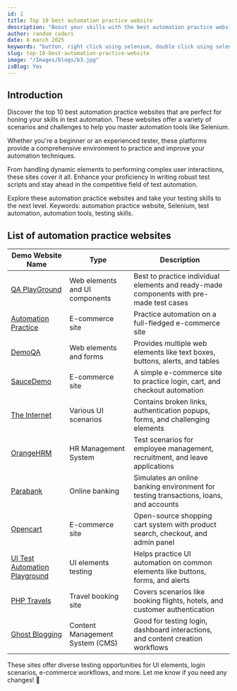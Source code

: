```yaml
---
id: 1
title: Top 10 best automation practice website
description: "Boost your skills with the best automation practice websites! Perfect for all levels, these sites offer real-world challenges. Click now to elevate your expertise!"
author: random coders
date: 8 march 2025
keywords: "button, right click using selenium, double click using selenium"
slug: top-10-best-automation-practice-website
image: "/Images/blogs/b3.jpg"
isBlog: Yes
---
```


## Introduction

Discover the top 10 best automation practice websites that are perfect for honing your skills in test automation. These websites offer a variety of scenarios and challenges to help you master automation tools like Selenium.

Whether you're a beginner or an experienced tester, these platforms provide a comprehensive environment to practice and improve your automation techniques.

From handling dynamic elements to performing complex user interactions, these sites cover it all. Enhance your proficiency in writing robust test scripts and stay ahead in the competitive field of test automation.

Explore these automation practice websites and take your testing skills to the next level. Keywords: automation practice website, Selenium, test automation, automation tools, testing skills.

## List of automation practice websites

| Demo Website Name                                                 | Type                            | Description                                                                             |
| ----------------------------------------------------------------- | ------------------------------- | --------------------------------------------------------------------------------------- |
| [QA PlayGround](https://www.qaplayground.com/)                    | Web elements and UI components  | Best to practice individual elements and ready-made components with pre-made test cases |
| [Automation Practice](http://automationpractice.com/)             | E-commerce site                 | Practice automation on a full-fledged e-commerce site                                   |
| [DemoQA](https://demoqa.com/)                                     | Web elements and forms          | Provides multiple web elements like text boxes, buttons, alerts, and tables             |
| [SauceDemo](https://www.saucedemo.com/)                           | E-commerce site                 | A simple e-commerce site to practice login, cart, and checkout automation               |
| [The Internet](https://the-internet.herokuapp.com/)               | Various UI scenarios            | Contains broken links, authentication popups, forms, and challenging elements           |
| [OrangeHRM](https://opensource-demo.orangehrmlive.com/)           | HR Management System            | Test scenarios for employee management, recruitment, and leave applications             |
| [Parabank](https://parabank.parasoft.com/)                        | Online banking                  | Simulates an online banking environment for testing transactions, loans, and accounts   |
| [Opencart](https://demo.opencart.com/)                            | E-commerce site                 | Open-source shopping cart system with product search, checkout, and admin panel         |
| [UI Test Automation Playground](https://uitestingplayground.com/) | UI elements testing             | Helps practice UI automation on common elements like buttons, forms, and alerts         |
| [PHP Travels](https://www.phptravels.net/demo/)                   | Travel booking site             | Covers scenarios like booking flights, hotels, and customer authentication              |
| [Ghost Blogging](https://demo.ghost.io/)                          | Content Management System (CMS) | Good for testing login, dashboard interactions, and content creation workflows          |

These sites offer diverse testing opportunities for UI elements, login scenarios, e-commerce workflows, and more. Let me know if you need any changes! 🚀
